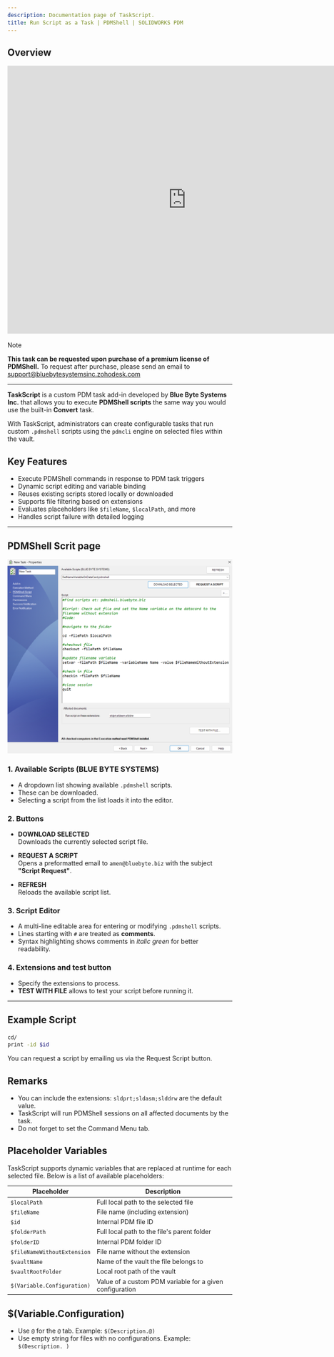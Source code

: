 ```yaml
---
description: Documentation page of TaskScript.
title: Run Script as a Task | PDMShell | SOLIDWORKS PDM
---
```

## Overview


<iframe width="800" height="600" src="https://www.youtube.com/embed/z2UYgREIRpA?si=vD4PfErfZtUb8-cm" title="YouTube video player" frameborder="0" allow="accelerometer; autoplay; clipboard-write; encrypted-media; gyroscope; picture-in-picture; web-share" referrerpolicy="strict-origin-when-cross-origin" allowfullscreen></iframe>

>[!Note]
> **This task can be requested upon purchase of a premium license of PDMShell.** To request after purchase, please send an email to support@bluebytesystemsinc.zohodesk.com


---

**TaskScript** is a custom PDM task add-in developed by **Blue Byte Systems Inc.** that allows you to execute **PDMShell scripts** the same way you would use the built-in **Convert** task.

With TaskScript, administrators can create configurable tasks that run custom `.pdmshell` scripts using the `pdmcli` engine on selected files within the vault.

## Key Features

- Execute PDMShell commands in response to PDM task triggers
- Dynamic script editing and variable binding
- Reuses existing scripts stored locally or downloaded
- Supports file filtering based on extensions
- Evaluates placeholders like `$fileName`, `$localPath`, and more
- Handles script failure with detailed logging

---


## PDMShell Scrit page
![TaskScript UI](../images/taskscript.png)

### 1. **Available Scripts (BLUE BYTE SYSTEMS)**

- A dropdown list showing available `.pdmshell` scripts.
- These can be downloaded.
- Selecting a script from the list loads it into the editor.

### 2. **Buttons**

- **DOWNLOAD SELECTED**  
  Downloads the currently selected script file.

- **REQUEST A SCRIPT**  
  Opens a preformatted email to `amen@bluebyte.biz` with the subject **"Script Request"**.

- **REFRESH**  
  Reloads the available script list.

### 3. Script Editor

- A multi-line editable area for entering or modifying `.pdmshell` scripts.
- Lines starting with `#` are treated as **comments**.
- Syntax highlighting shows comments in *italic green* for better readability.

### 4. Extensions and test button
 - Specify the extensions to process.
 - **TEST WITH FILE** allows to test your script before running it.
---

## Example Script

```bash
cd/
print -id $id
```

You can request a script by emailing us via the Request Script button.


## Remarks

- You can include the extensions: `sldprt;sldasm;slddrw` are the default value.
- TaskScript will run PDMShell sessions on all affected documents by the task.
- Do not forget to set the Command Menu tab.

## Placeholder Variables

TaskScript supports dynamic variables that are replaced at runtime for each selected file. Below is a list of available placeholders:

| Placeholder                  | Description                                              |
|-----------------------------|----------------------------------------------------------|
| `$localPath`                | Full local path to the selected file                    |
| `$fileName`                 | File name (including extension)                         |
| `$id`                       | Internal PDM file ID                                     |
| `$folderPath`               | Full local path to the file's parent folder             |
| `$folderID`                 | Internal PDM folder ID                                   |
| `$fileNameWithoutExtension` | File name without the extension                          |
| `$vaultName`                | Name of the vault the file belongs to                   |
| `$vaultRootFolder`          | Local root path of the vault                            |
| `$(Variable.Configuration)` | Value of a custom PDM variable for a given configuration |

## $(Variable.Configuration)
- Use `@` for the `@` tab. Example: `$(Description.@)`
- Use empty string for files with no configurations. Example: `$(Description. )`


